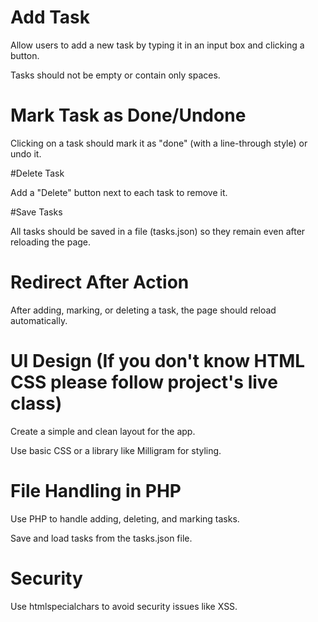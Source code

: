 # Add Task

Allow users to add a new task by typing it in an input box and clicking a button.

Tasks should not be empty or contain only spaces.

# Mark Task as Done/Undone

Clicking on a task should mark it as "done" (with a line-through style) or undo it.

#Delete Task

Add a "Delete" button next to each task to remove it.

#Save Tasks

All tasks should be saved in a file (tasks.json) so they remain even after reloading the page.

# Redirect After Action

After adding, marking, or deleting a task, the page should reload automatically.

# UI Design (If you don't know HTML CSS please follow project's live class)

Create a simple and clean layout for the app.

Use basic CSS or a library like Milligram for styling.

# File Handling in PHP

Use PHP to handle adding, deleting, and marking tasks.

Save and load tasks from the tasks.json file.

# Security

Use htmlspecialchars to avoid security issues like XSS.
